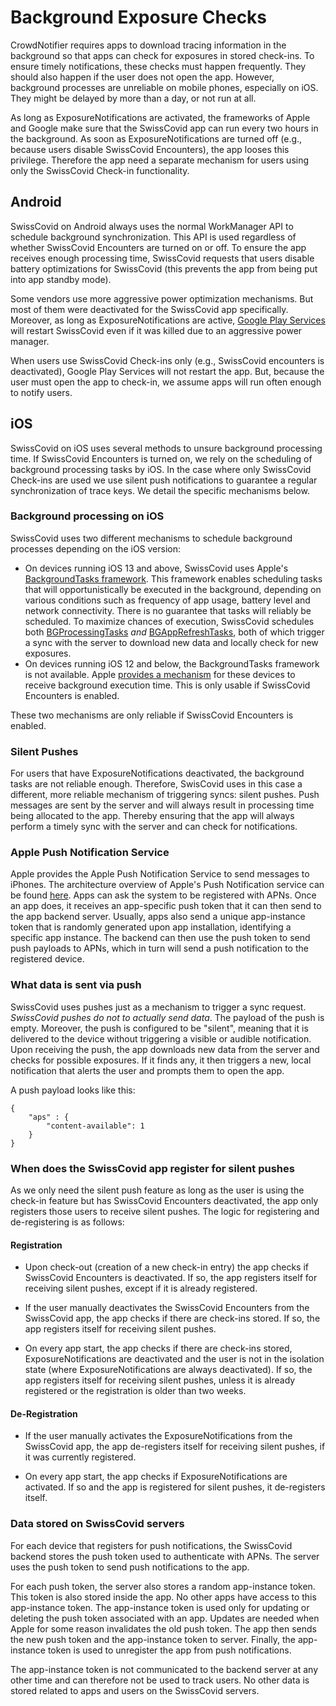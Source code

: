 # Background Exposure Checks

CrowdNotifier requires apps to download tracing information in the background so that apps can check for exposures in stored check-ins. To ensure timely notifications, these checks must happen frequently. They should also happen if the user does not open the app. However, background processes are unreliable on mobile phones, especially on iOS. They might be delayed by more than a day, or not run at all.

As long as ExposureNotifications are activated, the frameworks of Apple and Google make sure that the SwissCovid app can run every two hours in the background. As soon as ExposureNotifications are turned off (e.g., because users disable SwissCovid Encounters), the app looses this privilege. Therefore the app need a separate mechanism for users using only the SwissCovid Check-in functionality.

## Android

SwissCovid on Android always uses the normal WorkManager API to schedule background synchronization. This API is used regardless of whether SwissCovid Encounters are turned on or off. To ensure the app receives enough processing time, SwissCovid requests that users disable battery optimizations for SwissCovid (this prevents the app from being put into app standby mode).

Some vendors use more aggressive power optimization mechanisms. But most of them were deactivated for the SwissCovid app specifically. Moreover, as long as ExposureNotifications are active, [Google Play Services](https://developers.google.com/android/exposure-notifications/release-notes#new_six-hour_wakeupservice_cadence) will restart SwissCovid even if it was killed due to an aggressive power manager.

When users use SwissCovid Check-ins only (e.g., SwissCovid encounters is deactivated), Google Play Services will not restart the app. But, because the user must open the app to check-in, we assume apps will run often enough to notify users.

## iOS

SwissCovid on iOS uses several methods to unsure background processing time. If SwissCovid Encounters is turned on, we rely on the scheduling of background processing tasks by iOS. In the case where only SwissCovid Check-ins are used we use silent push notifications to guarantee a regular synchronization of trace keys. We detail the specific mechanisms below.

### Background processing on iOS

SwissCovid uses two different mechanisms to schedule background processes depending on the iOS version:

* On devices running iOS 13 and above, SwissCovid uses Apple's [BackgroundTasks framework](https://developer.apple.com/documentation/backgroundtasks). This framework enables scheduling tasks that will opportunistically be executed in the background, depending on various conditions such as frequency of app usage, battery level and network connectivity. There is no guarantee that tasks will reliably be scheduled. To maximize chances of execution, SwissCovid schedules both [BGProcessingTasks](https://developer.apple.com/documentation/backgroundtasks/bgprocessingtask) *and* [BGAppRefreshTasks](https://developer.apple.com/documentation/backgroundtasks/bgapprefreshtask), both of which trigger a sync with the server to download new data and locally check for new exposures.
* On devices running iOS 12 and below, the BackgroundTasks framework is not available. Apple [provides a mechanism](https://developer.apple.com/documentation/exposurenotification/supporting_exposure_notifications_in_ios_12_5) for these devices to receive background execution time. This is only usable if SwissCovid Encounters is enabled.

These two mechanisms are only reliable if SwissCovid Encounters is enabled.

### Silent Pushes
For users that have ExposureNotifications deactivated, the background tasks are not reliable enough. Therefore, SwisCovid uses in this case a different, more reliable mechanism of triggering syncs: silent pushes. Push messages are sent by the server and will always result in processing time being allocated to the app. Thereby ensuring that the app will always perform a timely sync with the server and can check for notifications.

### Apple Push Notification Service
Apple provides the Apple Push Notification Service to send messages to iPhones. The architecture overview of Apple's Push Notification service can be found [here](https://developer.apple.com/library/archive/documentation/NetworkingInternet/Conceptual/RemoteNotificationsPG/APNSOverview.html#//apple_ref/doc/uid/TP40008194-CH8-SW1). Apps can ask the system to be registered with APNs. Once an app does, it receives an app-specific push token that it can then send to the app backend server. Usually, apps also send a unique app-instance token that is randomly generated upon app installation, identifying a specific app instance. The backend can then use the push token to send push payloads to APNs, which in turn will send a push notification to the registered device.

### What data is sent via push
SwissCovid uses pushes just as a mechanism to trigger a sync request. _SwissCovid pushes do not to actually send  data_.  The payload of the push is empty. Moreover, the push is configured to be "silent", meaning that it is delivered to the device without triggering a visible or audible notification. Upon receiving the push, the app downloads new data from the server and checks for possible exposures. If it finds any, it then triggers a new, local notification that alerts the user and prompts them to open the app.

A push payload looks like this:
```
{
    "aps" : {
        "content-available": 1
    }
}
```

### When does the SwissCovid app register for silent pushes

As we only need the silent push feature as long as the user is using the check-in feature but has SwissCovid Encounters deactivated, the app only registers those users to receive silent pushes. The logic for registering and de-registering is as follows:

#### Registration

* Upon check-out (creation of a new check-in entry) the app checks if SwissCovid Encounters is deactivated. If so, the app registers itself for receiving silent pushes, except if it is already registered.

* If the user manually deactivates the SwissCovid Encounters from the SwissCovid app, the app checks if there are check-ins stored. If so, the app registers itself for receiving silent pushes.

* On every app start, the app checks if there are check-ins stored, ExposureNotifications are deactivated and the user is not in the isolation state (where ExposureNotifications are always deactivated). If so, the app registers itself for receiving silent pushes, unless it is already registered or the registration is older than two weeks.

#### De-Registration

* If the user manually activates the ExposureNotifications from the SwissCovid app, the app de-registers itself for receiving silent pushes, if it was currently registered.

* On every app start, the app checks if ExposureNotifications are activated. If so and the app is registered for silent pushes, it de-registers itself.


### Data stored on SwissCovid servers
For each device that registers for push notifications, the SwissCovid backend stores the push token used to authenticate with APNs. The server uses the push token to send push notifications to the app.

For each push token, the server also stores a random app-instance token. This token is also stored inside the app. No other apps have access to this app-instance token. The app-instance token is used only for updating or deleting the push token associated with an app. Updates are needed when Apple for some reason invalidates the old push token. The app then sends the new push token and the app-instance token to server. Finally, the app-instance token is used to unregister the app from push notifications.

The app-instance token is not communicated to the backend server at any other time  and can therefore not be used to track users. No other data is stored related to apps and users on the SwissCovid servers.

